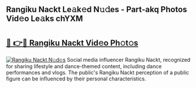 ## Rangiku Nackt Le𝚊k𝚎d N𝚞𝚍es - Part-akq Photos Vid𝚎o Le𝚊ks chYXM

# <h2><a href="http://fb291l.evod.top/?m=Rangiku+Nackt">🔗 👉🔴 Rangiku Nackt Vid𝚎o Ph𝚘t𝚘s</a></h2>

[![Rangiku Nackt N𝚞d𝚎s](https://i.imgur.com/8V9OHl7.gif)](http://fb291l.evod.top/?m=Rangiku+Nackt)
Social media influencer Rangiku Nackt, recognized for sharing lifestyle and dance-themed content, including dance performances and vlogs. The public's Rangiku Nackt perception of a public figure can be influenced by their personal characteristics. 
